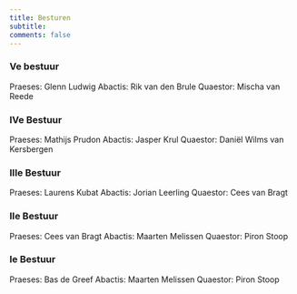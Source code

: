 ```yaml
---
title: Besturen
subtitle: 
comments: false
---
```


### Ve bestuur
Praeses: Glenn Ludwig
Abactis: Rik van den Brule
Quaestor: Mischa van Reede

### IVe Bestuur
Praeses: Mathijs Prudon
Abactis: Jasper Krul
Quaestor: Daniël Wilms van Kersbergen

### IIIe Bestuur
Praeses: Laurens Kubat
Abactis: Jorian Leerling
Quaestor: Cees van Bragt

### IIe Bestuur
Praeses: Cees van Bragt
Abactis: Maarten Melissen
Quaestor: Piron Stoop

### Ie Bestuur
Praeses: Bas de Greef
Abactis: Maarten Melissen
Quaestor: Piron Stoop

